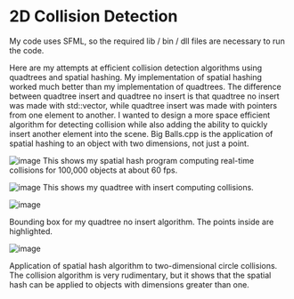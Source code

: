 # 2D Collision Detection
My code uses SFML, so the required lib / bin / dll files are necessary to run the code.

Here are my attempts at efficient collision detection algorithms using quadtrees and spatial hashing. My implementation of spatial hashing worked much better than my implementation of quadtrees. The difference between quadtree insert and quadtree no insert is that quadtree no insert was made with std::vector, while quadtree insert was made with pointers from one element to another. I wanted to design a more space efficient algorithm for detecting collision while also adding the ability to quickly insert another element into the scene. Big Balls.cpp is the application of spatial hashing to an object with two dimensions, not just a point.

![image](https://user-images.githubusercontent.com/103447109/217917712-cb54927d-ecc2-4ddd-b656-f1c64f8523e9.png)
This shows my spatial hash program computing real-time collisions for 100,000 objects at about 60 fps.


![image](https://user-images.githubusercontent.com/103447109/217918532-132654d4-9784-4c21-b80d-88766bbc0c45.png)
This shows my quadtree with insert computing collisions. 


![image](https://user-images.githubusercontent.com/103447109/217919391-80fd3632-a6f6-461c-bf1c-c0896eaa3bb7.png)

Bounding box for my quadtree no insert algorithm. The points inside are highlighted.

![image](https://user-images.githubusercontent.com/103447109/217920491-f3921ad9-72c8-4013-83ca-5f562cd4d187.png)

Application of spatial hash algorithm to two-dimensional circle collisions. The collision algorithm is very rudimentary, but it shows that the spatial hash can be applied to objects with dimensions greater than one.
